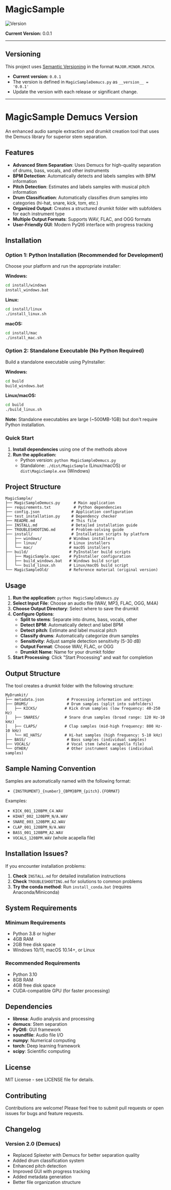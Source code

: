 # MagicSample

![Version](https://img.shields.io/badge/version-0.0.1-blue)

**Current Version:** 0.0.1

---

## Versioning

This project uses [Semantic Versioning](https://semver.org/) in the format `MAJOR.MINOR.PATCH`.
- **Current version:** `0.0.1`
- The version is defined in `MagicSampleDemucs.py` as `__version__ = '0.0.1'`
- Update the version with each release or significant change.

---

# MagicSample Demucs Version

An enhanced audio sample extraction and drumkit creation tool that uses the Demucs library for superior stem separation.

## Features

- **Advanced Stem Separation**: Uses Demucs for high-quality separation of drums, bass, vocals, and other instruments
- **BPM Detection**: Automatically detects and labels samples with BPM information
- **Pitch Detection**: Estimates and labels samples with musical pitch information
- **Drum Classification**: Automatically classifies drum samples into categories (hi-hat, snare, kick, tom, etc.)
- **Organized Output**: Creates a structured drumkit folder with subfolders for each instrument type
- **Multiple Output Formats**: Supports WAV, FLAC, and OGG formats
- **User-Friendly GUI**: Modern PyQt6 interface with progress tracking

## Installation

### Option 1: Python Installation (Recommended for Development)

Choose your platform and run the appropriate installer:

**Windows:**
```bash
cd install/windows
install_windows.bat
```

**Linux:**
```bash
cd install/linux
./install_linux.sh
```

**macOS:**
```bash
cd install/mac
./install_mac.sh
```

### Option 2: Standalone Executable (No Python Required)

Build a standalone executable using PyInstaller:

**Windows:**
```bash
cd build
build_windows.bat
```

**Linux/macOS:**
```bash
cd build
./build_linux.sh
```

**Note:** Standalone executables are large (~500MB-1GB) but don't require Python installation.

### Quick Start

1. **Install dependencies** using one of the methods above
2. **Run the application:**
   - Python version: `python MagicSampleDemucs.py`
   - Standalone: `./dist/MagicSample` (Linux/macOS) or `dist\MagicSample.exe` (Windows)

## Project Structure

```
MagicSample/
├── MagicSampleDemucs.py      # Main application
├── requirements.txt          # Python dependencies
├── config.json              # Application configuration
├── test_installation.py     # Dependency checker
├── README.md                # This file
├── INSTALL.md               # Detailed installation guide
├── TROUBLESHOOTING.md       # Problem-solving guide
├── install/                 # Installation scripts by platform
│   ├── windows/            # Windows installers
│   ├── linux/              # Linux installers
│   └── mac/                # macOS installers
├── build/                  # PyInstaller build scripts
│   ├── MagicSample.spec    # PyInstaller configuration
│   ├── build_windows.bat   # Windows build script
│   └── build_linux.sh      # Linux/macOS build script
└── MagicSampleOld/         # Reference material (original version)
```

## Usage

1. **Run the application**: `python MagicSampleDemucs.py`
2. **Select Input File**: Choose an audio file (WAV, MP3, FLAC, OGG, M4A)
3. **Choose Output Directory**: Select where to save the drumkit
4. **Configure Options**:
   - **Split to stems**: Separate into drums, bass, vocals, other
   - **Detect BPM**: Automatically detect and label BPM
   - **Detect pitch**: Estimate and label musical pitch
   - **Classify drums**: Automatically categorize drum samples
   - **Sensitivity**: Adjust sample detection sensitivity (5-30 dB)
   - **Output Format**: Choose WAV, FLAC, or OGG
   - **Drumkit Name**: Name for your drumkit folder
5. **Start Processing**: Click "Start Processing" and wait for completion

## Output Structure

The tool creates a drumkit folder with the following structure:

```
MyDrumkit/
├── metadata.json          # Processing information and settings
├── DRUMS/                 # Drum samples (split into subfolders)
│   ├── KICKS/            # Kick drum samples (low frequency: 40-250 Hz)
│   ├── SNARES/           # Snare drum samples (broad range: 120 Hz-10 kHz)
│   ├── CLAPS/            # Clap samples (mid-high frequency: 800 Hz-10 kHz)
│   └── HI_HATS/          # Hi-hat samples (high frequency: 5-10 kHz)
├── BASS/                  # Bass samples (individual samples)
├── VOCALS/                # Vocal stem (whole acapella file)
└── OTHER/                 # Other instrument samples (individual samples)
```

## Sample Naming Convention

Samples are automatically named with the following format:
- `{INSTRUMENT}_{number}_{BPM}BPM_{pitch}.{FORMAT}`

Examples:
- `KICK_001_120BPM_C4.WAV`
- `HIHAT_002_120BPM_N/A.WAV`
- `SNARE_003_120BPM_A2.WAV`
- `CLAP_001_120BPM_N/A.WAV`
- `BASS_001_120BPM_A2.WAV`
- `VOCALS_120BPM.WAV` (whole acapella file)

## Installation Issues?

If you encounter installation problems:

1. **Check** `INSTALL.md` for detailed installation instructions
2. **Check** `TROUBLESHOOTING.md` for solutions to common problems
3. **Try the conda method**: Run `install_conda.bat` (requires Anaconda/Miniconda)

## System Requirements

### Minimum Requirements
- Python 3.8 or higher
- 4GB RAM
- 2GB free disk space
- Windows 10/11, macOS 10.14+, or Linux

### Recommended Requirements
- Python 3.10
- 8GB RAM
- 4GB free disk space
- CUDA-compatible GPU (for faster processing)

## Dependencies

- **librosa**: Audio analysis and processing
- **demucs**: Stem separation
- **PyQt6**: GUI framework
- **soundfile**: Audio file I/O
- **numpy**: Numerical computing
- **torch**: Deep learning framework
- **scipy**: Scientific computing

## License

MIT License - see LICENSE file for details.

## Contributing

Contributions are welcome! Please feel free to submit pull requests or open issues for bugs and feature requests.

## Changelog

### Version 2.0 (Demucs)
- Replaced Spleeter with Demucs for better separation quality
- Added drum classification system
- Enhanced pitch detection
- Improved GUI with progress tracking
- Added metadata generation
- Better file organization structure 